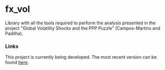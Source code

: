 # fx_vol
Library with all the tools required to perform the analysis presented in the project "Global Volatility Shocks and the PPP Puzzle" (Campos-Martins and Padilha).
### Links
This project is currently being developed. The most recent version can be found [here](https://www.talespadilha.com/reseach).
